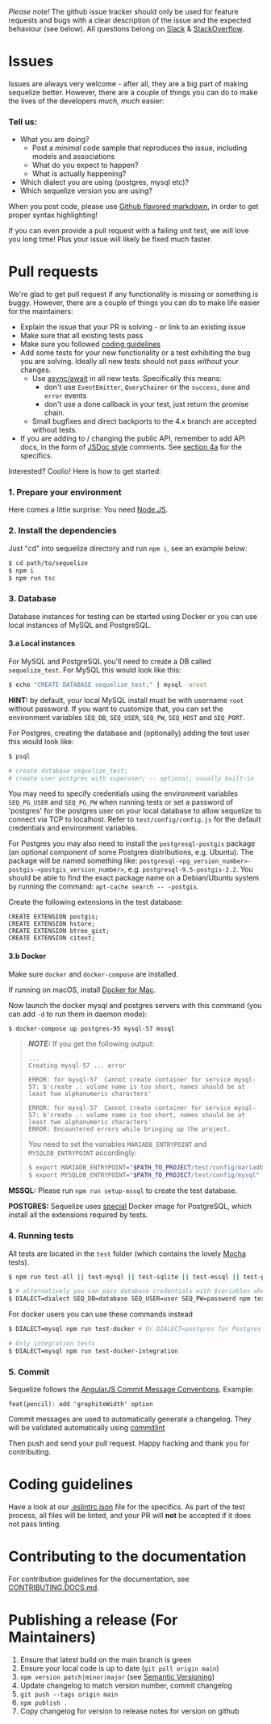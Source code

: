 _Please note!_ The github issue tracker should only be used for feature requests and bugs with a clear description of the issue and the expected behaviour (see below). All questions belong on [Slack](https://sequelize.slack.com) & [StackOverflow](https://stackoverflow.com/questions/tagged/sequelize.js).

# Issues

Issues are always very welcome - after all, they are a big part of making sequelize better. However, there are a couple of things you can do to make the lives of the developers _much, much_ easier:

### Tell us:

- What you are doing?
  - Post a _minimal_ code sample that reproduces the issue, including models and associations
  - What do you expect to happen?
  - What is actually happening?
- Which dialect you are using (postgres, mysql etc)?
- Which sequelize version you are using?

When you post code, please use [Github flavored markdown](https://help.github.com/articles/github-flavored-markdown), in order to get proper syntax highlighting!

If you can even provide a pull request with a failing unit test, we will love you long time! Plus your issue will likely be fixed much faster.

# Pull requests

We're glad to get pull request if any functionality is missing or something is buggy. However, there are a couple of things you can do to make life easier for the maintainers:

- Explain the issue that your PR is solving - or link to an existing issue
- Make sure that all existing tests pass
- Make sure you followed [coding guidelines](https://github.com/sequelize/sequelize/blob/main/CONTRIBUTING.md#coding-guidelines)
- Add some tests for your new functionality or a test exhibiting the bug you are solving. Ideally all new tests should not pass _without_ your changes.
  - Use [async/await](https://developer.mozilla.org/en-US/docs/Web/JavaScript/Reference/Statements/async_function) in all new tests. Specifically this means:
    - don't use `EventEmitter`, `QueryChainer` or the `success`, `done` and `error` events
    - don't use a done callback in your test, just return the promise chain.
  - Small bugfixes and direct backports to the 4.x branch are accepted without tests.
- If you are adding to / changing the public API, remember to add API docs, in the form of [JSDoc style](http://usejsdoc.org/about-getting-started.html) comments. See [section 4a](#4a-check-the-documentation) for the specifics.

Interested? Coolio! Here is how to get started:

### 1. Prepare your environment

Here comes a little surprise: You need [Node.JS](http://nodejs.org).

### 2. Install the dependencies

Just "cd" into sequelize directory and run `npm i`, see an example below:

```sh
$ cd path/to/sequelize
$ npm i
$ npm run tsc
```

### 3. Database

Database instances for testing can be started using Docker or you can use local instances of MySQL and PostgreSQL.

#### 3.a Local instances

For MySQL and PostgreSQL you'll need to create a DB called `sequelize_test`.
For MySQL this would look like this:

```sh
$ echo "CREATE DATABASE sequelize_test;" | mysql -uroot
```

**HINT:** by default, your local MySQL install must be with username `root` without password. If you want to customize that, you can set the environment variables `SEQ_DB`, `SEQ_USER`, `SEQ_PW`, `SEQ_HOST` and `SEQ_PORT`.

For Postgres, creating the database and (optionally) adding the test user this would look like:

```sh
$ psql

# create database sequelize_test;
# create user postgres with superuser; -- optional; usually built-in
```

You may need to specify credentials using the environment variables `SEQ_PG_USER` and `SEQ_PG_PW` when running tests or set a password of 'postgres' for the postgres user on your local database to allow sequelize to connect via TCP to localhost. Refer to `test/config/config.js` for the default credentials and environment variables.

For Postgres you may also need to install the `postgresql-postgis` package (an optional component of some Postgres distributions, e.g. Ubuntu). The package will be named something like: `postgresql-<pg_version_number>-postgis-<postgis_version_number>`, e.g. `postgresql-9.5-postgis-2.2`. You should be able to find the exact package name on a Debian/Ubuntu system by running the command: `apt-cache search -- -postgis`.

Create the following extensions in the test database:

```
CREATE EXTENSION postgis;
CREATE EXTENSION hstore;
CREATE EXTENSION btree_gist;
CREATE EXTENSION citext;
```

#### 3.b Docker

Make sure `docker` and `docker-compose` are installed.

If running on macOS, install [Docker for Mac](https://docs.docker.com/docker-for-mac/).

Now launch the docker mysql and postgres servers with this command (you can add `-d` to run them in daemon mode):

```sh
$ docker-compose up postgres-95 mysql-57 mssql
```

> **_NOTE:_** If you get the following output:
>
> ```
> ...
> Creating mysql-57 ... error
>
> ERROR: for mysql-57  Cannot create container for service mysql-57: b'create .: volume name is too short, names should be at least two alphanumeric characters'
>
> ERROR: for mysql-57  Cannot create container for service mysql-57: b'create .: volume name is too short, names should be at least two alphanumeric characters'
> ERROR: Encountered errors while bringing up the project.
> ```
>
> You need to set the variables `MARIADB_ENTRYPOINT` and `MYSQLDB_ENTRYPOINT` accordingly:
>
> ```sh
> $ export MARIADB_ENTRYPOINT="$PATH_TO_PROJECT/test/config/mariadb"
> $ export MYSQLDB_ENTRYPOINT="$PATH_TO_PROJECT/test/config/mysql"
> ```

**MSSQL:** Please run `npm run setup-mssql` to create the test database.

**POSTGRES:** Sequelize uses [special](https://github.com/sushantdhiman/sequelize-postgres) Docker image for PostgreSQL, which install all the extensions required by tests.

### 4. Running tests

All tests are located in the `test` folder (which contains the
lovely [Mocha](https://mochajs.org/) tests).

```sh
$ npm run test-all || test-mysql || test-sqlite || test-mssql || test-postgres || test-postgres-native

$ # alternatively you can pass database credentials with $variables when testing
$ DIALECT=dialect SEQ_DB=database SEQ_USER=user SEQ_PW=password npm test
```

For docker users you can use these commands instead

```sh
$ DIALECT=mysql npm run test-docker # Or DIALECT=postgres for Postgres SQL

# Only integration tests
$ DIALECT=mysql npm run test-docker-integration
```

### 5. Commit

Sequelize follows the [AngularJS Commit Message Conventions](https://docs.google.com/document/d/1QrDFcIiPjSLDn3EL15IJygNPiHORgU1_OOAqWjiDU5Y/edit#heading=h.em2hiij8p46d).
Example:

    feat(pencil): add 'graphiteWidth' option

Commit messages are used to automatically generate a changelog. They will be validated automatically using [commitlint](https://github.com/marionebl/commitlint)

Then push and send your pull request. Happy hacking and thank you for contributing.

# Coding guidelines

Have a look at our [.eslintrc.json](https://github.com/sequelize/sequelize/blob/main/.eslintrc.json) file for the specifics. As part of the test process, all files will be linted, and your PR will **not** be accepted if it does not pass linting.

# Contributing to the documentation

For contribution guidelines for the documentation, see [CONTRIBUTING.DOCS.md](https://github.com/sequelize/sequelize/blob/main/CONTRIBUTING.DOCS.md).

# Publishing a release (For Maintainers)

1. Ensure that latest build on the main branch is green
2. Ensure your local code is up to date (`git pull origin main`)
3. `npm version patch|minor|major` (see [Semantic Versioning](http://semver.org))
4. Update changelog to match version number, commit changelog
5. `git push --tags origin main`
6. `npm publish .`
7. Copy changelog for version to release notes for version on github
